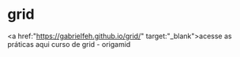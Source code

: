 # grid
<a href:"https://gabrielfeh.github.io/grid/" target:"_blank">acesse as práticas aqui</a>
 curso de grid - origamid
